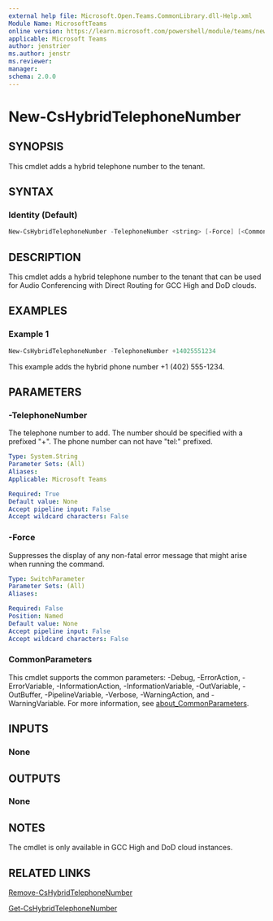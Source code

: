 ```yaml
---
external help file: Microsoft.Open.Teams.CommonLibrary.dll-Help.xml
Module Name: MicrosoftTeams
online version: https://learn.microsoft.com/powershell/module/teams/new-cshybridtelephonenumber
applicable: Microsoft Teams
author: jenstrier
ms.author: jenstr
ms.reviewer: 
manager:
schema: 2.0.0
---
```


# New-CsHybridTelephoneNumber

## SYNOPSIS
This cmdlet adds a hybrid telephone number to the tenant.

## SYNTAX

### Identity (Default)
```powershell
New-CsHybridTelephoneNumber -TelephoneNumber <string> [-Force] [<CommonParameters>]
```

## DESCRIPTION
This cmdlet adds a hybrid telephone number to the tenant that can be used for Audio Conferencing with Direct Routing for GCC High and DoD clouds.

## EXAMPLES

### Example 1
```powershell
New-CsHybridTelephoneNumber -TelephoneNumber +14025551234
```
This example adds the hybrid phone number +1 (402) 555-1234.

## PARAMETERS

### -TelephoneNumber
The telephone number to add. The number should be specified with a prefixed "+". The phone number can not have "tel:" prefixed.

```yaml
Type: System.String
Parameter Sets: (All)
Aliases: 
Applicable: Microsoft Teams

Required: True
Default value: None
Accept pipeline input: False
Accept wildcard characters: False
```

### -Force
Suppresses the display of any non-fatal error message that might arise when running the command.

```yaml
Type: SwitchParameter
Parameter Sets: (All)
Aliases:

Required: False
Position: Named
Default value: None
Accept pipeline input: False
Accept wildcard characters: False
```

### CommonParameters
This cmdlet supports the common parameters: -Debug, -ErrorAction, -ErrorVariable, -InformationAction, -InformationVariable, -OutVariable, -OutBuffer, -PipelineVariable, -Verbose, -WarningAction, and -WarningVariable. For more information, see [about_CommonParameters](https://go.microsoft.com/fwlink/?LinkID=113216).

## INPUTS

### None

## OUTPUTS

### None

## NOTES

The cmdlet is only available in GCC High and DoD cloud instances.

## RELATED LINKS
[Remove-CsHybridTelephoneNumber](Remove-CsHybridTelephoneNumber.md)

[Get-CsHybridTelephoneNumber](Get-CsHybridTelephoneNumber.md)
